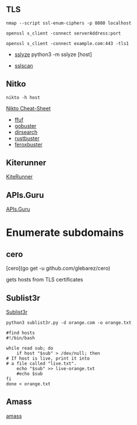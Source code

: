 ## TLS
    nmap --script ssl-enum-ciphers -p 8080 localhost
    
    openssl s_client -connect serverAddress:port

    openssl s_client -connect example.com:443 -tls1
    
* [sslyze](https://github.com/nabla-c0d3/sslyze)
    python3 -m sslyze [host]

* [sslscan](https://github.com/rbsec/sslscan)

## Nitko
    nikto -h host

[Nikto Cheat-Sheet](https://cdn.comparitech.com/wp-content/uploads/2019/07/NIkto-Cheat-Sheet.pdf)

* [ffuf](https://github.com/ffuf/ffuf)
* [gobuster](https://github.com/OJ/gobuster)
* [dirsearch](https://github.com/maurosoria/dirsearch)
* [rustbuster](https://github.com/phra/rustbuster)
* [feroxbuster](https://github.com/epi052/feroxbuster)

## Kiterunner
[KiteRunner](https://github.com/assetnote/kiterunner)


## APIs.Guru
[APIs.Guru](https://apis.guru/openapi-directory/)


# Enumerate subdomains
## cero
[cero](go get -u github.com/glebarez/cero)

gets hosts from TLS certificates

## Sublist3r
[Sublist3r](https://github.com/aboul3la/Sublist3r)

    python3 sublist3r.py -d orange.com -o orange.txt
    
    #find hosts
    #!/bin/bash

    while read sub; do
        if host "$sub" > /dev/null; then
    # If host is live, print it into
    # a file called "live.txt".
        echo "$sub" >> live-orange.txt
        #echo $sub
    fi
    done < orange.txt

## Amass
[amass](https://github.com/OWASP/Amass/blob/master/doc/install.md)
